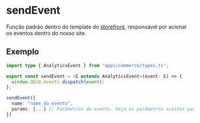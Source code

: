 # sendEvent

Função padrão dentro do template do [storefront](https://github.com/deco-sites/storefront/blob/main/sdk/analytics.tsx), responsável por acionar os eventos dentro do nosso site.

## Exemplo

```ts
import type { AnalyticsEvent } from "apps/commerce/types.ts";

export const sendEvent = <E extends AnalyticsEvent>(event: E) => {
  window.DECO.events.dispatch(event);
};

sendEvent({
  name: "nome_do_evento",
  params: {...} // Parâmetros do evento. Veja os parâmetros aceitos para cada evento.
})
```
